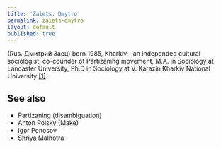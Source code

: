 ```yaml
---
title: 'Zaiets, Dmytro'
permalink: zaiets-dmytro
layout: default
published: true
---
```

(Rus. Дмитрий Заец) born 1985, Kharkiv—an independed cultural sociologist, co-counder of Partizaning movement, M.A. in Sociology at Lancaster University, Ph.D in Sociology at V. Karazin Kharkiv National University <span id="a1">[\[1\]](#f1)</span>.

## See also

+ Partizaning (disambiguation)
+ Anton Polsky (Make)
+ Igor Ponosov
+ Shriya Malhotra
